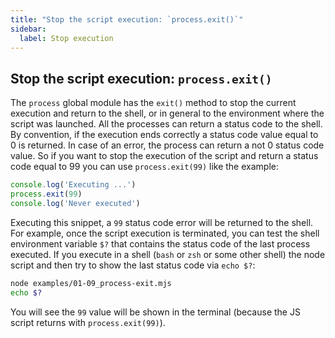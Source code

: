 ```yaml
---
title: "Stop the script execution: `process.exit()`"
sidebar:
  label: Stop execution
---
```


## Stop the script execution: `process.exit()`

The `process` global module has the `exit()` method to stop the current execution and return to the shell, or in general to the environment where the script was launched.
All the processes can return a status code to the shell. By convention, if the execution ends correctly a status code value equal to 0 is returned. In case of an error, the process can return a not 0 status code value.
So if you want to stop the execution of the script and return a status code equal to 99 you can use `process.exit(99)` like the example:

```javascript
console.log('Executing ...')
process.exit(99)
console.log('Never executed')
```

Executing this snippet, a `99` status code error will be returned to the shell.
For example, once the script execution is terminated, you can test the shell environment variable `$?` that contains the status code of the last process executed. If you execute in a shell (`bash` or `zsh` or some other shell) the node script and then try to show the last status code via `echo $?`:

```bash
node examples/01-09_process-exit.mjs
echo $?
```

You will see the `99` value will be shown in the terminal (because the JS script returns with `process.exit(99)`).
